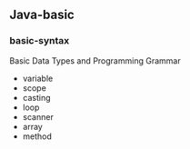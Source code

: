 ## Java-basic

### basic-syntax

Basic Data Types and Programming Grammar

* variable
* scope
* casting
* loop
* scanner
* array
* method